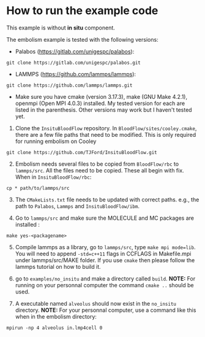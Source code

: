 # How to run the example code

This example is without **in situ** component. 

The embolism example is tested with the following versions:
- Palabos (https://gitlab.com/unigespc/palabos): 

`git clone https://gitlab.com/unigespc/palabos.git` 

- LAMMPS  (https://github.com/lammps/lammps):

`git clone https://github.com/lammps/lammps.git` 

- Make sure you have cmake (version 3.17.3), make (GNU Make 4.2.1), openmpi (Open MPI 4.0.3) installed. My tested version for each are listed in the parenthesis. Other versions may work but I haven't tested yet.
 
1. Clone the `InsituBloodFlow` repository. In `BloodFlow/sites/cooley.cmake`, there are a few file paths that need to be modified. This is only required for running embolism on Cooley

`git clone https://github.com/TJFord/InsituBloodFlow.git` 

2. Embolism needs several files to be copied from `BloodFlow/rbc` to `lammps/src`. All the files need to be copied.  These all begin with fix. 
When in `InsituBloodFlow/rbc`: 

`cp * path/to/lammps/src`

3. The `CMakeLists.txt` file needs to be updated with correct paths. e.g., the path to `Palabos`, `Lammps` and `InsituBloodFlow/ibm`. 

4. Go to `lammps/src` and make sure the MOLECULE and MC packages are installed : 

`make yes-<packagename>`

5. Compile lammps as a library, go to `lammps/src`, type `make mpi mode=lib`. You will need to append `-std=c++11` flags in CCFLAGS in Makefile.mpi under lammps/src/MAKE folder. If you use `cmake` then please follow the lammps tutorial on how to build it. 

6. go to `examples/no_insitu` and make a directory called `build`. **NOTE:** For running on your personnal computer the command `cmake ..` should be used. 

7. A executable named `alveolus` should now exist in the `no_insitu` directory. **NOTE:** For your personnal computer, use a command like this when in the embolism directory: 

`mpirun -np 4 alveolus in.lmp4cell 0`


